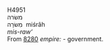<body>
  <p>H4951<br>  משׂרה  <br> מִשׂרָה  ‎  miśrâh  <br><i>mis-raw‘ </i><br>From <a href="h8280.htm">8280</a>  <i>empire: - </i>government.<br></p>
 </body>